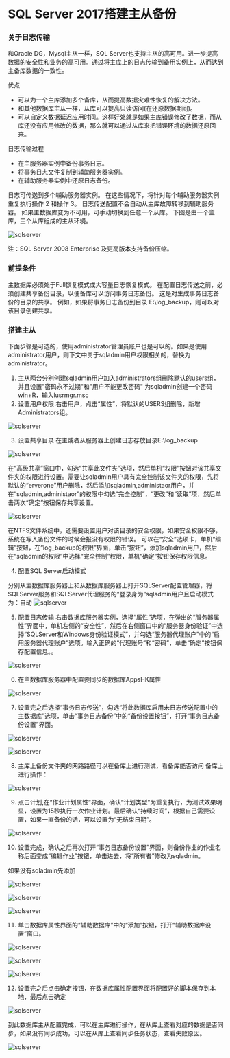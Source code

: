 # SQL Server 2017搭建主从备份

### 关于日志传输

和Oracle DG，Mysql主从一样，SQL Server也支持主从的高可用。进一步提高数据的安全性和业务的高可用。通过将主库上的日志传输到备用实例上，从而达到主备库数据的一致性。

优点
* 可以为一个主库添加多个备库，从而提高数据灾难性恢复的解决方法。
* 和其他数据库主从一样，从库可以提高只读访问(在还原数据期间)。
* 可以自定义数据延迟应用时间。这样好处就是如果主库错误修改了数据，而从库还没有应用修改的数据，那么就可以通过从库来把错误环境的数据还原回来。

日志传输过程
* 在主服务器实例中备份事务日志。
* 将事务日志文件复制到辅助服务器实例。
* 在辅助服务器实例中还原日志备份。

日志可传送到多个辅助服务器实例。 在这些情况下，将针对每个辅助服务器实例重复执行操作 2 和操作 3。
日志传送配置不会自动从主库故障转移到辅助服务器。 如果主数据库变为不可用，可手动切换到任意一个从库。
下图是由一个主库，三个从库组成的主从环境。

![sqlserver](../img/sqlserver/sqlserver1.png)

注：SQL Server 2008 Enterprise 及更高版本支持备份压缩。

### 前提条件

主数据库必须处于Full恢复模式或大容量日志恢复模式。
在配置日志传送之前，必须创建共享备份目录，以便备库可以访问事务日志备份。 这是对生成事务日志备份的目录的共享。 例如，如果将事务日志备份到目录 E:\log_backup，则可以对该目录创建共享。

### 搭建主从

下面步骤是可选的，使用administrator管理员账户也是可以的。如果是使用administrator用户，则下文中关于sqladmin用户权限相关的，替换为administrator。

1. 主从两台分别创建sqladmin用户加入administrators组删除默认的users组，并且设置"密码永不过期"和"用户不能更改密码" 为sqladmin创建一个密码
win+R，输入lusrmgr.msc
2. 设置用户权限 右击用户，点击“属性”，将默认的USERS组删除，新增Administrators组。

![sqlserver](../img/sqlserver/sqlserver2.png)

3. 设置共享目录 在主或者从服务器上创建日志存放目录E:\log_backup

![sqlserver](../img/sqlserver/sqlserver3.png)

在“高级共享”窗口中，勾选“共享此文件夹”选项，然后单机“权限”按钮对该共享文件夹的权限进行设置。需要让sqladmin用户具有完全控制该文件夹的权限，先将默认的“erverone”用户删除，然后添加sqladmin,administaor用户，并在“sqladmin,administaor”的权限中勾选“完全控制”，“更改”和“读取”项，然后单击两次“确定”按钮保存共享设置。

![sqlserver](../img/sqlserver/sqlserver4.png)

在NTFS文件系统中，还需要设置用户对该目录的安全权限，如果安全权限不够，系统在写入备份文件的时候会报没有权限的错误。
可以在“安全”选项卡，单机“编辑”按钮，在“log_backup的权限”界面，单击“按钮”，添加sqladmin用户，然后在“sqladmin的权限”中选择“完全控制”权限，单机“确定”按钮保存权限信息。

4. 配置SQL Server启动模式

分别从主数据库服务器上和从数据库服务器上打开SQLServer配置管理器，将SQLServer服务和SQLServer代理服务的“登录身为”sqladmin用户且启动模式为：自动
![sqlserver](../img/sqlserver/sqlserver5.png)

5. 配置日志传输
右击数据库服务器实例，选择“属性”选项，在弹出的“服务器属性”界面中，单机左侧的“安全性”，然后在右侧窗口中的“服务器身份验证”中选择“SQLServer和Windows身份验证模式”，并勾选“服务器代理账户”中的“启用服务器代理账户”选项。输入正确的“代理账号”和“密码”，单击“确定”按钮保存配置信息。。

![sqlserver](../img/sqlserver/sqlserver6.png)

6. 在主数据库服务器中配置要同步的数据库AppsHK属性

![sqlserver](../img/sqlserver/sqlserver7.png)

7. 设置完之后选择“事务日志传送”，勾选“将此数据库启用未日志传送配置中的主数据库”选项，单击“事务日志备份”中的“备份设置按钮”，打开“事务日志备份设置”界面。

![sqlserver](../img/sqlserver/sqlserver8.png)

![sqlserver](../img/sqlserver/sqlserver9.png)

8. 主库上备份文件夹的网路路径可以在备库上进行测试，看备库能否访问
备库上进行操作：

![sqlserver](../img/sqlserver/sqlserver10.png)

9. 点击计划,在“作业计划属性”界面，确认“计划类型”为重复执行，为测试效果明显，设置为15秒执行一次作业计划。最后确认“持续时间”，根据自己需要设置，如果一直备份的话，可以设置为“无结束日期”。

![sqlserver](../img/sqlserver/sqlserver11.png)

10. 设置完成，确认之后再次打开“事务日志备份设置”界面，则备份作业的作业名称后面变成“编辑作业”按钮，单击进去，将“所有者”修改为sqladmin。

如果没有sqladmin先添加

![sqlserver](../img/sqlserver/sqlserver12.png)

![sqlserver](../img/sqlserver/sqlserver13.png)

![sqlserver](../img/sqlserver/sqlserver14.png)

11. 单击数据库属性界面的“辅助数据库”中的“添加”按钮，打开“辅助数据库设置”窗口。

![sqlserver](../img/sqlserver/sqlserver15.png)

![sqlserver](../img/sqlserver/sqlserver16.png)

![sqlserver](../img/sqlserver/sqlserver17.png)

12. 设置完之后点击确定按钮，在数据库属性配置界面将配置好的脚本保存到本地，最后点击确定

![sqlserver](../img/sqlserver/sqlserver18.png)

到此数据库主从配置完成，可以在主库进行操作，在从库上查看对应的数据是否同步，如果没有同步成功，可以在从库上查看同步任务状态，查看失败原因。

![sqlserver](../img/sqlserver/sqlserver19.png)